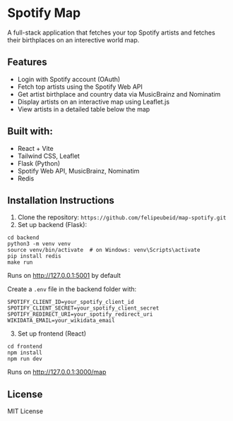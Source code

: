 # Spotify Map

A full-stack application that fetches your top Spotify artists and fetches their birthplaces on an interective world map.

## Features

- Login with Spotify account (OAuth)
- Fetch top artists using the Spotify Web API
- Get artist birthplace and country data via MusicBrainz and Nominatim
- Display artists on an interactive map using Leaflet.js
- View artists in a detailed table below the map

## Built with:

- React + Vite
- Tailwind CSS, Leaflet
- Flask (Python)
- Spotify Web API, MusicBrainz, Nominatim
- Redis

## Installation Instructions

1. Clone the repository:
```https://github.com/felipeubeid/map-spotify.git```
2. Set up backend (Flask):
```
cd backend
python3 -m venv venv
source venv/bin/activate  # on Windows: venv\Scripts\activate
pip install redis
make run
```
Runs on http://127.0.0.1:5001 by default

Create a ```.env``` file in the backend folder with:
```
SPOTIFY_CLIENT_ID=your_spotify_client_id
SPOTIFY_CLIENT_SECRET=your_spotify_client_secret
SPOTIFY_REDIRECT_URI=your_spotify_redirect_uri
WIKIDATA_EMAIL=your_wikidata_email
```

3. Set up frontend (React)
```
cd frontend
npm install
npm run dev
```
Runs on http://127.0.0.1:3000/map

## License

MIT License
